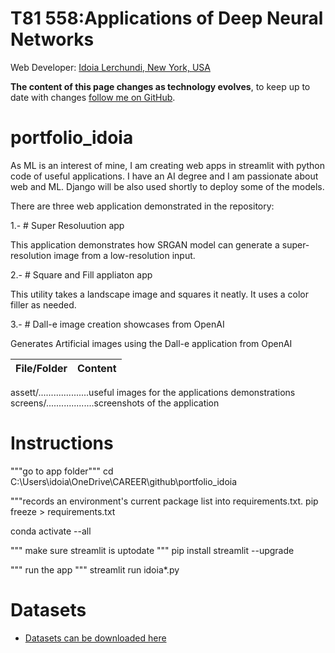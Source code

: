 # T81 558:Applications of Deep Neural Networks
Web Developer: [Idoia Lerchundi, New York, USA](https://live-webdevserv.pantheonsite.io)

**The content of this page changes as technology evolves**, to keep up to date with changes [follow me on GitHub](https://github.com/webdevserv/portfolio_idoia).

# portfolio_idoia

As ML is an interest of mine, I am creating web apps in streamlit with python code of useful applications. I have an AI degree and I am passionate about web and ML. Django will be also used shortly to deploy some of the models.

There are three web application demonstrated in the repository:

1.- # Super Resoluution app

This application demonstrates how SRGAN model can generate a super-resolution image from a low-resolution input.

2.- # Square and Fill appliaton app

This utility takes a landscape image and squares it neatly. It uses a color filler as needed.

3.- # Dall-e image creation showcases from OpenAI

Generates Artificial images using the Dall-e application from OpenAI



File/Folder | Content
---|---
assett/....................useful images for the applications demonstrations
screens/...................screenshots of the application


# Instructions

"""go to app folder"""
cd C:\Users\idoia\OneDrive\CAREER\github\portfolio_idoia

"""records an environment's current package list into requirements.txt.
pip freeze > requirements.txt

conda activate --all


""" make sure streamlit is uptodate """
pip install streamlit --upgrade

""" run the app """
streamlit run idoia*.py


# Datasets

* [Datasets can be downloaded here](www.html.link)


